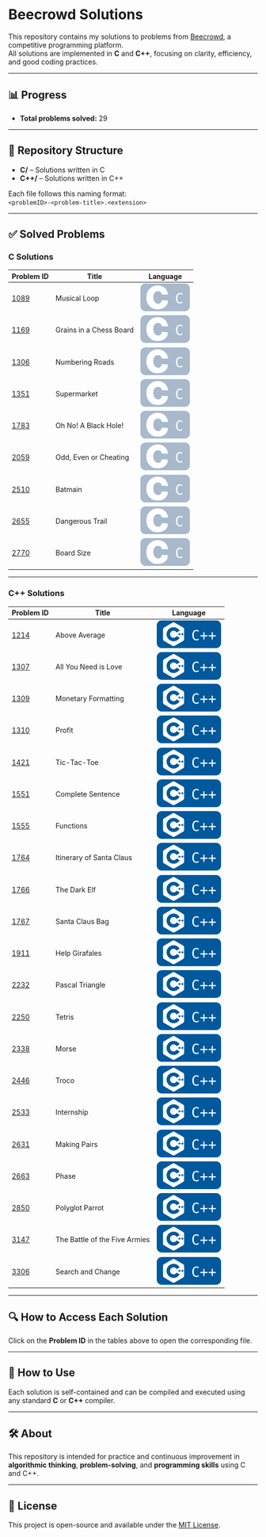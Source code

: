 # Beecrowd Solutions

This repository contains my solutions to problems from [Beecrowd](https://www.beecrowd.com.br), a competitive programming platform.  
All solutions are implemented in **C** and **C++**, focusing on clarity, efficiency, and good coding practices.

---

## 📊 Progress
- **Total problems solved:** 29

---

## 📂 Repository Structure
- **C/** – Solutions written in C
- **C++/** – Solutions written in C++

Each file follows this naming format:  
`<problemID>-<problem-title>.<extension>`  

---

## ✅ Solved Problems

### **C Solutions**
| Problem ID | Title | Language |
|-----------|--------|-----------|
| [1089](C/1089-musical-loop.c) | Musical Loop | ![C](assets/badges/c.svg) |
| [1169](C/1169-grains-in-a-chess-board.c) | Grains in a Chess Board | ![C](assets/badges/c.svg) |
| [1306](C/1306-numbering-roads.c) | Numbering Roads | ![C](assets/badges/c.svg) |
| [1351](C/1351-supermarket.c) | Supermarket | ![C](assets/badges/c.svg) |
| [1783](C/1783-oh-no-a-black-hole.c) | Oh No! A Black Hole! | ![C](assets/badges/c.svg) |
| [2059](C/2059-odd-even-or-cheating.c) | Odd, Even or Cheating | ![C](assets/badges/c.svg) |
| [2510](C/2510-batmain.c) | Batmain | ![C](assets/badges/c.svg) |
| [2655](C/2655-dangerous-trail.c) | Dangerous Trail | ![C](assets/badges/c.svg) |
| [2770](C/2770-board-size.c) | Board Size | ![C](assets/badges/c.svg) |

---

### **C++ Solutions**
| Problem ID | Title | Language |
|-----------|--------|-----------|
| [1214](C++/1214-above-average.cpp) | Above Average | ![C++](assets/badges/cpp.svg) |
| [1307](C++/1307-all-you-need-is-love.cpp) | All You Need is Love | ![C++](assets/badges/cpp.svg) |
| [1309](C++/1309-monetary-formatting.cpp) | Monetary Formatting | ![C++](assets/badges/cpp.svg) |
| [1310](C++/1310-profit.cpp) | Profit | ![C++](assets/badges/cpp.svg) |
| [1421](C++/1421-tic-tac-toe.cpp) | Tic-Tac-Toe | ![C++](assets/badges/cpp.svg) |
| [1551](C++/1551-complete-sentence.cpp) | Complete Sentence | ![C++](assets/badges/cpp.svg) |
| [1555](C++/1555-functions.cpp) | Functions | ![C++](assets/badges/cpp.svg) |
| [1764](C++/1764-itinerary-of-santa-claus.cpp) | Itinerary of Santa Claus | ![C++](assets/badges/cpp.svg) |
| [1766](C++/1766-the-dark-elf.cpp) | The Dark Elf | ![C++](assets/badges/cpp.svg) |
| [1767](C++/1767-santa-claus-bag.cpp) | Santa Claus Bag | ![C++](assets/badges/cpp.svg) |
| [1911](C++/1911-help-girafales.cpp) | Help Girafales | ![C++](assets/badges/cpp.svg) |
| [2232](C++/2232-pascal-triangle.cpp) | Pascal Triangle | ![C++](assets/badges/cpp.svg) |
| [2250](C++/2250-tetris.cpp) | Tetris | ![C++](assets/badges/cpp.svg) |
| [2338](C++/2338-morse.cpp) | Morse | ![C++](assets/badges/cpp.svg) |
| [2446](C++/2446-troco.cpp) | Troco | ![C++](assets/badges/cpp.svg) |
| [2533](C++/2533-internship.cpp) | Internship | ![C++](assets/badges/cpp.svg) |
| [2631](C++/2631-making-pairs.cpp) | Making Pairs | ![C++](assets/badges/cpp.svg) |
| [2663](C++/2663-phase.cpp) | Phase | ![C++](assets/badges/cpp.svg) |
| [2850](C++/2850-polyglot-parrot.cpp) | Polyglot Parrot | ![C++](assets/badges/cpp.svg) |
| [3147](C++/3147-the-battle-of-the-five-armies.cpp) | The Battle of the Five Armies | ![C++](assets/badges/cpp.svg) |
| [3306](C++/3306-search-and-change.cpp) | Search and Change | ![C++](assets/badges/cpp.svg) |

---

## 🔍 How to Access Each Solution
Click on the **Problem ID** in the tables above to open the corresponding file.

---

## 🚀 How to Use
Each solution is self-contained and can be compiled and executed using any standard **C** or **C++** compiler.  

---

## 🛠 About
This repository is intended for practice and continuous improvement in **algorithmic thinking**, **problem-solving**, and **programming skills** using C and C++.

---

## 📜 License
This project is open-source and available under the [MIT License](LICENSE).
